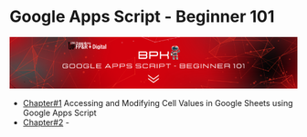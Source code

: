 # Google Apps Script - Beginner 101


![Header Image](header.png)


- [Chapter#1](Chapter%231.md) Accessing and Modifying Cell Values in Google Sheets using Google Apps Script
- [Chapter#2](Chapter%232.md) -